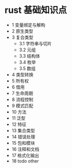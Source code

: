 # rust 基础知识点

- 1 变量绑定与解构
- 2 原生类型
- 3 复合类型
  - 3.1 字符串与切片
  - 3.2 元组
  - 3.3 结构体
  - 3.4 枚举
  - 3.5 数组
- 4 类型转换
- 5 所有权
- 6 借用
- 7 生命周期
- 8 流程控制
- 9 模式匹配
- 10 方法
- 11 泛型
- 12 特征
- 13 集合类型
- 14 错误处理
- 15 包和模块
- 16 注释和文档
- 17 格式化输出
- 18 todo other